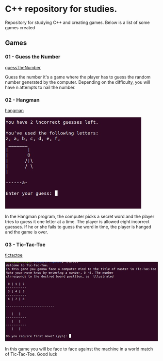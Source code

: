 # C++ repository for studies.

Repository for studying C++ and creating games. Below is a list of some games created

## Games

### 01 - Guess the Number
[guessTheNumber](/games/guessNumber.cpp)

Guess the number it's a game where the player has to guess the random number generated by the computer. Depending on the difficulty, you will have n attempts to nail the number.

### 02 - Hangman

[hangman](/games/hangman.cpp)

![alt text](games/screen/hangman.jpeg)

In the Hangman program, the computer picks a secret word and the player tries to guess it one letter at a time. The player is allowed eight incorrect guesses. If he or she fails to guess the word in time, the player is hanged and the game is over.

### 03 - Tic-Tac-Toe
[tictactoe](/games/tictactoe.cpp)

![alt text](/games/screen/tictactoe.jpeg)

In this game you will be face to face against the machine in a world match of Tic-Tac-Toe. Good luck